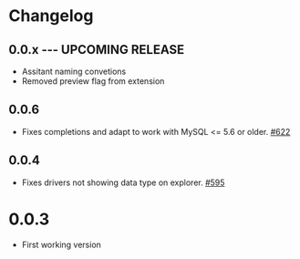 # Changelog

## 0.0.x --- UPCOMING RELEASE

- Assitant naming convetions
- Removed preview flag from extension

## 0.0.6

- Fixes completions and adapt to work with MySQL <= 5.6 or older. [#622](https://github.com/mtxr/vscode-sqltools/issues/622)

## 0.0.4

- Fixes drivers not showing data type on explorer. [#595](https://github.com/mtxr/vscode-sqltools/issues/595)

# 0.0.3
- First working version
